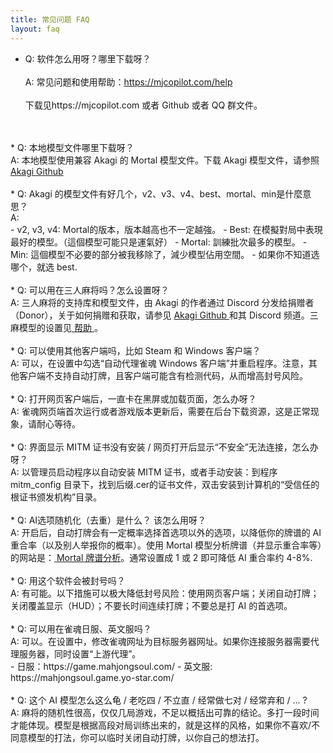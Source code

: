```yaml
---
title: 常见问题 FAQ
layout: faq
---
```


* Q: 软件怎么用呀？哪里下载呀？<br>  
A: 常见问题和使用帮助：https://mjcopilot.com/help <br>  
下载见https://mjcopilot.com 或者 Github 或者 QQ 群文件。
<br>
<br>
* Q: 本地模型文件哪里下载呀？<br> 
A: 本地模型使用兼容 Akagi 的 Mortal 模型文件。下载 Akagi 模型文件，请参照 <a href="https://github.com/shinkuan/Akagi/blob/main/README_CH.md#%E5%AE%89%E8%A3%9D" target="_blank"> Akagi Github </a>
<br>
<br>
* Q: Akagi 的模型文件有好几个，v2、v3、v4、best、mortal、min是什麼意思？<br> 
A:<br>
  - v2, v3, v4: Mortal的版本，版本越高也不一定越強。
  - Best: 在模擬對局中表現最好的模型。（這個模型可能只是運氣好）
  - Mortal: 訓練批次最多的模型。
  - Min: 這個模型不必要的部分被我移除了，減少模型佔用空間。
  - 如果你不知道选哪个，就选 best.
<br>
<br>
* Q: 可以用在三人麻将吗？怎么设置呀？<br>
A: 三人麻将的支持库和模型文件，由 Akagi 的作者通过 Discord 分发给捐赠者（Donor），关于如何捐赠和获取，请参见 <a href="https://github.com/shinkuan/Akagi/blob/main/README_CH.md" target="_blank"> Akagi Github </a> 和其 Discord 频道。三麻模型的设置见<a href="https://mjcopilot.com/help#3p" target="_blank"> 帮助 </a>。
<br><br>
* Q: 可以使用其他客户端吗，比如 Steam 和 Windows 客户端？<br>
A: 可以，在设置中勾选“自动代理雀魂 Windows 客户端”并重启程序。注意，其他客户端不支持自动打牌，且客户端可能含有检测代码，从而增高封号风险。
<br><br>
* Q: 打开网页客户端后，一直卡在黑屏或加载页面，怎么办呀？<br>
A:  雀魂网页端首次运行或者游戏版本更新后，需要在后台下载资源，这是正常现象，请耐心等待。
<br><br>
* Q: 界面显示 MITM 证书没有安装 / 网页打开后显示“不安全”无法连接，怎么办呀？<br>
A: 以管理员启动程序以自动安装 MITM 证书，或者手动安装：到程序 mitm_config 目录下，找到后缀.cer的证书文件，双击安装到计算机的“受信任的根证书颁发机构”目录。
<br><br>
* Q: AI选项随机化（去重）是什么？ 该怎么用呀？<br>
A: 开启后，自动打牌会有一定概率选择首选项以外的选项，以降低你的牌谱的 AI 重合率（以及别人举报你的概率）。使用 Mortal 模型分析牌谱（并显示重合率等）的网站是：<a href="https://mjai.ekyu.moe/" target="_blank"> Mortal 牌谱分析</a>。通常设置成 1 或 2 即可降低 AI 重合率约 4-8%.
<br><br>
* Q: 用这个软件会被封号吗？<br>
A: 有可能。以下措施可以极大降低封号风险：使用网页客户端；关闭自动打牌；关闭覆盖显示（HUD）；不要长时间连续打牌；不要总是打 AI 的首选项。
<br><br>
* Q: 可以用在雀魂日服、英文服吗？<br>
A: 可以。在设置中，修改雀魂网址为目标服务器网址。如果你连接服务器需要代理服务器，同时设置“上游代理”。<br>
  - 日服：https://game.mahjongsoul.com/
  - 英文服: https://mahjongsoul.game.yo-star.com/
<br><br>
* Q: 这个 AI 模型怎么这么龟 / 老吃四 / 不立直 / 经常做七对 / 经常弃和 / ... ?<br>
A: 麻将的随机性很高，仅仅几局游戏，不足以概括出可靠的结论。多打一段时间才能体现。模型是根据高段对局训练出来的，就是这样的风格，如果你不喜欢/不同意模型的打法，你可以临时关闭自动打牌，以你自己的想法打。

